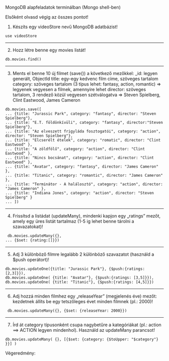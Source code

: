 MongoDB alapfeladatok terminálban (Mongo shell-ben)

Elsőként olvasd végig az összes pontot!

1. Készíts egy videoStore nevű MongoDB adatbázist!
```
use videoStore
```
---
2. Hozz létre benne egy movies listát!
```
db.movies.find()
```
---
3. Ments el benne 10 új filmet (save()) a következő mezőkkel:
_id: legyen generált, ObjectId
title: egy-egy kedvenc film címe, szöveges tartalom
category: szöveges tartalom (3 típus lehet: fantasy, action, romantic) => legyenek vegyesen a filmek, amennyire lehet
director: szöveges tartalom, 3 rendező közül vegyesen szétválogatva => Steven Spielberg, Clint Eastwood, James Cameron
```
db.movies.save([
... {title: "Jurassic Park", category: "fantasy", director: "Steven Spielberg"},
... {title: "E.T. földönkívüli", category: "fantasy", director:"Steven Spielberg"},
... {title: "Az elveszett frigyláda fosztogatói", category: "action", director: "Steven Spielberg"},
... {title: "Elcserélt ételek", category: "romatic", director: "Clint Eastwood" },
... {title: "A zöldfölű", category: "action", director: "Clint Eastwood" },
... {title: "Nincs bocsánat", category: "action", director: "Clint Eastwood" },
... {title: "Avatar", category: "fantasy", director: "James Cameron" },
... {title: "Titanic", category: "romantic", director: "James Cameron" },
... {title: "Terminátor - A halálosztó", category: "action", director: "James Cameron" },
... {title: "Indiana Jones", category: "action", director: "Steven Spielberg" }
... ])

```
---
4. Frissítsd a listádat (updateMany), mindenki kapjon egy „ratings” mezőt, amely egy üres listát tartalmaz (1-5 ig lehet benne tárolni a szavazatokat)!
```
 db.movies.updateMany({},
... {$set: {rating:[]}})
```
---
5. Adj 3 különböző filmre legalább 2 különböző szavazatot (használd a $push operátort)!
```
db.movies.updateOne({title: "Jurassic Park"}, {$push:{ratings: [2,3]}}),
db.movies.updateOne( {title: "Avatar"}, {$push:{ratings: [3,5]}}),
db.movies.updateOne( {title: "Titanic"}, {$push:{ratings: [4,5]}})
```
---
6. Adj hozzá minden filmhez egy „releaseYear” (megjelenés éve) mezőt: kezdetnek állíts be egy tetszőleges évet minden filmnek (pl.: 2000)!
```
 db.movies.updateMany({}, {$set: {releaseYear: 2000}})
```
---
7. Írd át category típusonként csupa nagybetűre a kategóriákat (pl.: action ==> ACTION legyen mindenhol). Használd az updateMany parancsot!
```
db.movies.updateMany( {}, [{$set: {category: {$toUpper: "$category"} }}] )
```

Végeredmény: 
